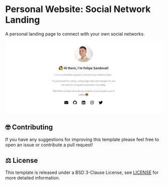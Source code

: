 # Personal Website: Social Network Landing

A personal landing page to connect with your own social networks.

<center>
  <img src="content/img/preview.png" alt="Preview website">
</center>


## 🤓 Contributing

If you have any suggestions for improving this template please feel free to open an issue or contribute a pull request!


## ⚖️  License

This template is released under a BSD 3-Clause License, see [LICENSE](https://github.com/timothygebhard/minimal-academic-website/blob/main/LICENSE) for more detailed information.